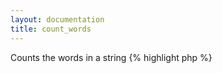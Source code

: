 ```yaml
---
layout: documentation
title: count_words
---
```


Counts the words in a string
{% highlight php %}
<?php
count_words(string $value)
{% endhighlight %}

* **value**: the string to process

## Example
{% highlight smarty %}
{count_words('ab cd')}
{% endhighlight %}

## Output
{% highlight text %}
2
{% endhighlight %}